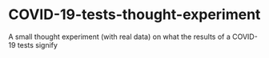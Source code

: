 # COVID-19-tests-thought-experiment
A small thought experiment (with real data) on what the results of a COVID-19 tests signify

